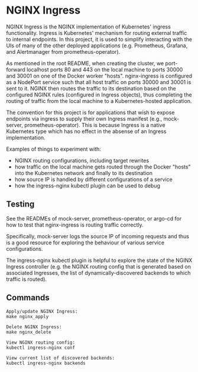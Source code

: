 # NGINX Ingress
NGINX Ingress is the NGINX implementation of Kubernetes' ingress functionality. Ingress is Kubernetes' mechanism for routing external traffic to internal endpoints. In this project, it is used to simplify interacting with the UIs of many of the other deployed applications (e.g. Prometheus, Grafana, and Alertmanager from prometheus-operator).

As mentioned in the root README, when creating the cluster, we port-forward localhost ports 80 and 443 on the local machine to ports 30000 and 30001 on one of the Docker worker "hosts". nginx-ingress is configured as a NodePort service such that all host traffic on ports 30000 and 30001 is sent to it. NGINX then routes the traffic to its destination based on the configured NGINX rules (configured in Ingress objects), thus completing the routing of traffic from the local machine to a Kubernetes-hosted application.

The convention for this project is for applications that wish to expose endpoints via ingress to supply their own Ingress manifest (e.g., mock-server, prometheus-operator). This is because Ingress is a native Kubernetes type which has no effect in the absense of an Ingress implementation.

Examples of things to experiment with:

- NGINX routing configurations, including target rewrites
- how traffic on the local machine gets routed through the Docker "hosts" into the Kubernetes network and finally to its destination
- how source IP is handled by different configurations of a service
- how the ingress-nginx kubectl plugin can be used to debug

## Testing
See the READMEs of mock-server, prometheus-operator, or argo-cd for how to test that nginx-ingress is routing traffic correctly.

Specifically, mock-server logs the source IP of incoming requests and thus is a good resource for exploring the behaviour of various service configurations.

The ingress-nginx kubectl plugin is helpful to explore the state of the NGINX Ingress controller (e.g. the NGINX routing config that is generated based on associated Ingresses, the list of dynamically-discovered backends to which traffic is routed).

## Commands
```
Apply/update NGINX Ingress:
make nginx_apply

Delete NGINX Ingress:
make nginx_delete

View NGINX routing config:
kubectl ingress-nginx conf

View current list of discovered backends:
kubectl ingress-nginx backends
```
